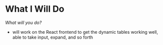# What I Will Do
*What will you do?*

- will work on the React frontend to get the dynamic tables working well, able to take input, expand, and so forth
